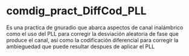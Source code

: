 # comdig_pract_DiffCod_PLL
Es una practica de gnuradio que abarca aspectos de canal inalámbrico como el uso del PLL para corregir la desviación aleatoria de fase que produce el canal, así como la codificación diferencial para corregir la ambieguedad que puede resultar despues de aplicar el PLL
